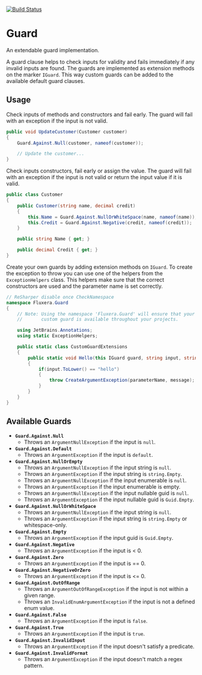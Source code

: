 [![Build Status](https://fluxera.visualstudio.com/Foundation/_apis/build/status/GitHub/Fluxera.Guard?branchName=main)](https://fluxera.visualstudio.com/Foundation/_build/latest?definitionId=57&branchName=main)

# Guard

An extendable guard implementation.

A guard clause helps to check inputs for validity and fails immediately if any invalid inputs are found. The guards are implemented as extension methods on the marker ```IGuard```. This way custom guards
can be added to the available default guard clauses.

## Usage

Check inputs of methods and constructors and fail early. The guard will fail with an exception if the input is not valid.

```c#
public void UpdateCustomer(Customer customer)
{
    Guard.Against.Null(customer, nameof(customer));

    // Update the customer...
}
```

Check inputs constructors, fail early or assign the value. The guard will fail with an exception if the input is not valid or return the input value if it is valid.

```c#
public class Customer
{
    public Customer(string name, decimal credit)
    {
        this.Name = Guard.Against.NullOrWhiteSpace(name, nameof(name));
        this.Credit = Guard.Against.Negative(credit, nameof(credit));
    }

    public string Name { get; }

    public decimal Credit { get; }
}
```

Create your own guards by adding extension methods on ```IGuard```. To create the exception to throw you can use one of the helpers from the ```ExceptionHelpers``` class. This helpers make sure that the correct constructors are used and the parameter name is set correctly.

```c#
// ReSharper disable once CheckNamespace
namespace Fluxera.Guard
{
    // Note: Using the namespace 'Fluxera.Guard' will ensure that your
    //       custom guard is available throughout your projects.

    using JetBrains.Annotations;
    using static ExceptionHelpers;

    public static class CustomGuardExtensions
    {
        public static void Hello(this IGuard guard, string input, string parameterName, string? message = null)
        {
            if(input.ToLower() == "hello")
            {
                throw CreateArgumentException(parameterName, message);
            }
        }
    }
}
```

## Available Guards

- **```Guard.Against.Null```**
    - Throws an ```ArgumentNullException``` if the input is ```null```.
- **```Guard.Against.Default```**
    - Throws an ```ArgumentException``` if the input is ```default```. 
- **```Guard.Against.NullOrEmpty```**
    - Throws an ```ArgumentNullException``` if the input string is ```null```.
    - Throws an ```ArgumentException``` if the input string is ```string.Empty```.
    - Throws an ```ArgumentNullException``` if the input enumerable is ```null```.
    - Throws an ```ArgumentException``` if the input enumerable is empty.
    - Throws an ```ArgumentNullException``` if the input nullable guid is ```null```.
    - Throws an ```ArgumentException``` if the input nullable guid is ```Guid.Empty```.
- **```Guard.Against.NullOrWhiteSpace```**
    - Throws an ```ArgumentNullException``` if the input string is ```null```.
    - Throws an ```ArgumentException``` if the input string is ```string.Empty``` or whitespace-only.
- **```Guard.Against.Empty```**
    - Throws an ```ArgumentException``` if the input guid is ```Guid.Empty```.
- **```Guard.Against.Negative```**
    - Throws an ```ArgumentException``` if the input is < 0.
- **```Guard.Against.Zero```**
    - Throws an ```ArgumentException``` if the input is == 0.
- **```Guard.Against.NegativeOrZero```**
    - Throws an ```ArgumentException``` if the input is <= 0.
- **```Guard.Against.OutOfRange```**
    - Throws an ```ArgumentOutOfRangeException``` if the input is not within a given range.
    - Throws an ```InvalidEnumArgumentException``` if the input is not a defined enum value.
- **```Guard.Against.False```**
    - Throws an ```ArgumentException``` if the input is ```false```.
- **```Guard.Against.True```**
    - Throws an ```ArgumentException``` if the input is ```true```.
- **```Guard.Against.InvalidInput```**
    - Throws an ```ArgumentException``` if the input doesn't satisfy a predicate.
- **```Guard.Against.InvalidFormat```**
    - Throws an ```ArgumentException``` if the input doesn't match a regex pattern.


